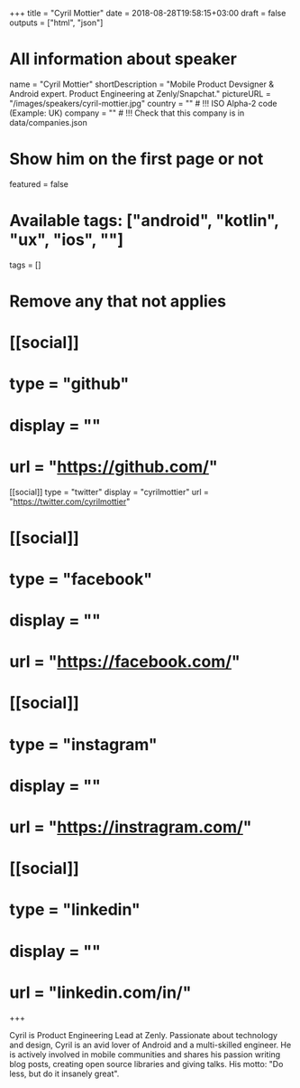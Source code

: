 +++
title = "Cyril Mottier"
date = 2018-08-28T19:58:15+03:00
draft = false
outputs = ["html", "json"]

# All information about speaker
name = "Cyril Mottier"
shortDescription = "Mobile Product Devsigner & Android expert. Product Engineering at Zenly/Snapchat."
pictureURL = "/images/speakers/cyril-mottier.jpg"
country = "" # !!! ISO Alpha-2 code (Example: UK)
company = "" # !!! Check that this company is in data/companies.json

# Show him on the first page or not
featured = false

# Available tags: ["android", "kotlin", "ux", "ios", ""]
tags = []

# Remove any that not applies
# [[social]]
#   type = "github"
#   display = ""
#   url = "https://github.com/<username>"

[[social]]
  type = "twitter"
  display = "cyrilmottier"
  url = "https://twitter.com/cyrilmottier"

# [[social]]
#   type = "facebook"
#   display = ""
#   url = "https://facebook.com/<username>"

# [[social]]
#   type = "instagram"
#   display = ""
#   url = "https://instragram.com/<username>"

# [[social]]
#   type = "linkedin"
#   display = ""
#   url = "linkedin.com/in/<username>"

+++

Cyril is Product Engineering Lead at Zenly. Passionate about technology and design, Cyril is an avid lover of Android and a multi-skilled engineer. He is actively involved in mobile communities and shares his passion writing blog posts, creating open source libraries and giving talks. His motto: "Do less, but do it insanely great".
